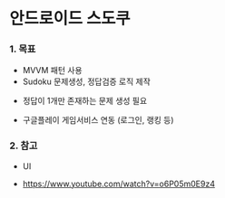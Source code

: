 # 안드로이드 스도쿠


### 1. 목표
+ MVVM 패턴 사용
+ Sudoku 문제생성, 정답검증 로직 제작
- 정답이 1개만 존재하는 문제 생성 필요
+ 구글플레이 게임서비스 연동 (로그인, 랭킹 등)

### 2. 참고
+ UI
- https://www.youtube.com/watch?v=o6P05m0E9z4
